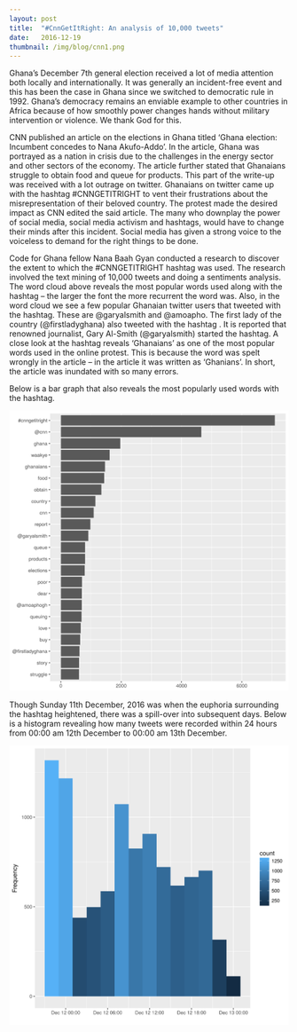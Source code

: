```yaml
---
layout: post 
title:  "#CnnGetItRight: An analysis of 10,000 tweets"
date:   2016-12-19 
thumbnail: /img/blog/cnn1.png
---
```

Ghana’s December 7th general election received a lot of media attention both locally and internationally. It was generally an incident-free event and this has been the case in Ghana since we switched to democratic rule in 1992. Ghana’s democracy remains an enviable example to other countries in Africa because of how smoothly power changes hands without military intervention or violence. We thank God for this.

CNN published an article on the elections in Ghana titled ‘Ghana election: Incumbent concedes to Nana Akufo-Addo’. In the article, Ghana was portrayed as a nation in crisis due to the challenges in the energy sector and other sectors of the economy. The article further stated that Ghanaians struggle to obtain food and queue for products. This part of the write-up was received with a lot outrage on twitter. Ghanaians on twitter came up with the hashtag #CNNGETITRIGHT to vent their frustrations about the misrepresentation of their beloved country. The protest made the desired impact as CNN edited the said article. The many who downplay the power of social media, social media activism and hashtags, would have to change their minds after this incident. Social media has given a strong voice to the voiceless to demand for the right things to be done.

Code for Ghana fellow Nana Baah Gyan conducted a research to discover the extent to which the #CNNGETITRIGHT hashtag was used. The research involved the text mining of 10,000 tweets and doing a sentiments analysis. The word cloud above reveals the most popular words used along with the hashtag – the larger the font the more recurrent the word was. Also, in the word cloud we see a few popular Ghanaian twitter users that tweeted with the hashtag. These are @garyalsmith and @amoapho. The first lady of the country (@firstladyghana) also tweeted with the hashtag . It is reported that renowned journalist, Gary Al-Smith (@garyalsmith) started the hashtag. A close look at the hashtag reveals ‘Ghanaians’ as one of the most popular words used in the online protest. This is because the word was spelt wrongly in the article – in the article it was written as ‘Ghanians’. In short, the article was inundated with so many errors.

Below is a bar graph that also reveals the most popularly used words with the hashtag. 

![Visualization](/img/blog/cnn2.png)

Though Sunday 11th December, 2016 was when the euphoria surrounding the hashtag heightened, there was a spill-over into subsequent days. Below is a histogram revealing how many tweets were recorded within 24 hours from 00:00 am 12th December to 00:00 am 13th December.  

![Visualization](/img/blog/cnn3.png)